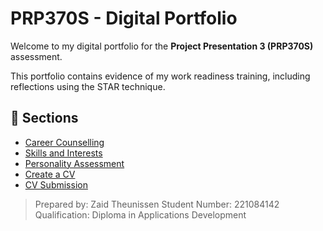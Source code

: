 # PRP370S - Digital Portfolio

Welcome to my digital portfolio for the **Project Presentation 3 (PRP370S)** assessment.

This portfolio contains evidence of my work readiness training, including reflections using the STAR technique.

## 📂 Sections

- [Career Counselling](career-counselling.md)
- [Skills and Interests](skills-and-interests.md)
- [Personality Assessment](personality-assessment.md)
- [Create a CV](create-a-cv.md)
- [CV Submission](cv-submission.md)

> Prepared by: Zaid Theunissen 
> Student Number: 221084142
> Qualification: Diploma in Applications Development
